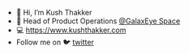 - 👋 Hi, I’m Kush Thakker
- 💼 Head of Product Operations [@GalaxEye Space](https://www.linkedin.com/company/galaxeye/)
- 💻  https://www.kushthakker.com
- Follow me on 🐦 [twitter](https://twitter.com/just_kush_)

<!---
kushthakker/kushthakker is a ✨ special ✨ repository because its `README.md` (this file) appears on your GitHub profile.
You can click the Preview link to take a look at your changes.
--->
